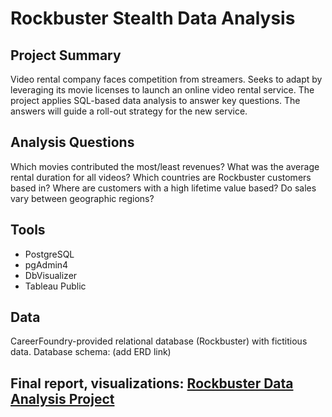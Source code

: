 # Rockbuster Stealth Data Analysis
## Project Summary
Video rental company faces competition from streamers. Seeks to adapt by leveraging its movie licenses to launch an online video rental service. The project applies SQL-based data analysis to answer key questions. The answers will guide a roll-out strategy for the new service.
## Analysis Questions
Which movies contributed the most/least revenues? What was the average rental duration for all videos? Which countries are Rockbuster customers based in? Where are customers with a high lifetime value based? Do sales vary between geographic regions?

## Tools
- PostgreSQL
- pgAdmin4
- DbVisualizer
- Tableau Public

## Data
CareerFoundry-provided relational database (Rockbuster) with fictitious data. Database schema: (add ERD link)

## Final report, visualizations: [Rockbuster Data Analysis Project](https://public.tableau.com/views/RockbusterDataAnalysis_17422791959400/RockbusterDataAnalysis?:language=en-US&:sid=&:redirect=auth&:display_count=n&:origin=viz_share_link)
